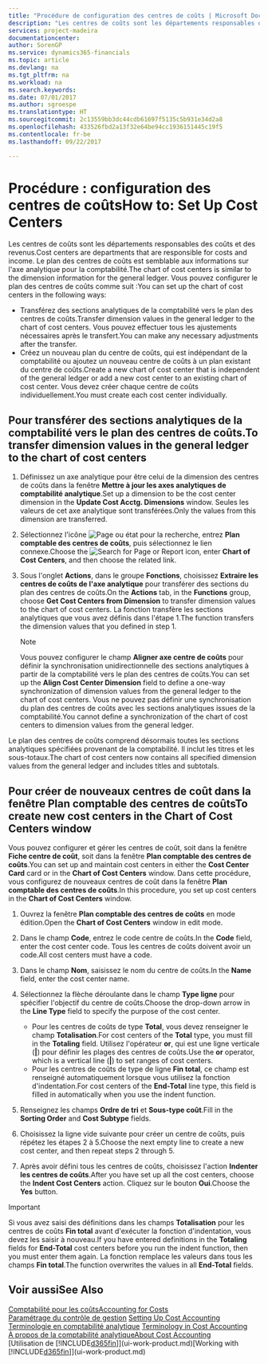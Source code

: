 ```yaml
---
title: "Procédure de configuration des centres de coûts | Microsoft Docs"
description: "Les centres de coûts sont les départements responsables des coûts et des revenus. Le plan des centres de coûts est semblable aux informations sur l'axe analytique pour la comptabilité."
services: project-madeira
documentationcenter: 
author: SorenGP
ms.service: dynamics365-financials
ms.topic: article
ms.devlang: na
ms.tgt_pltfrm: na
ms.workload: na
ms.search.keywords: 
ms.date: 07/01/2017
ms.author: sgroespe
ms.translationtype: HT
ms.sourcegitcommit: 2c13559bb3dc44cdb61697f5135c5b931e34d2a8
ms.openlocfilehash: 433526fbd2a13f32e64be94cc1936151445c19f5
ms.contentlocale: fr-be
ms.lasthandoff: 09/22/2017

---
```

# <a name="how-to-set-up-cost-centers"></a><span data-ttu-id="22afa-104">Procédure : configuration des centres de coûts</span><span class="sxs-lookup"><span data-stu-id="22afa-104">How to: Set Up Cost Centers</span></span>
<span data-ttu-id="22afa-105">Les centres de coûts sont les départements responsables des coûts et des revenus.</span><span class="sxs-lookup"><span data-stu-id="22afa-105">Cost centers are departments that are responsible for costs and income.</span></span> <span data-ttu-id="22afa-106">Le plan des centres de coûts est semblable aux informations sur l'axe analytique pour la comptabilité.</span><span class="sxs-lookup"><span data-stu-id="22afa-106">The chart of cost centers is similar to the dimension information for the general ledger.</span></span> <span data-ttu-id="22afa-107">Vous pouvez configurer le plan des centres de coûts comme suit :</span><span class="sxs-lookup"><span data-stu-id="22afa-107">You can set up the chart of cost centers in the following ways:</span></span>  

-   <span data-ttu-id="22afa-108">Transférez des sections analytiques de la comptabilité vers le plan des centres de coûts.</span><span class="sxs-lookup"><span data-stu-id="22afa-108">Transfer dimension values in the general ledger to the chart of cost centers.</span></span> <span data-ttu-id="22afa-109">Vous pouvez effectuer tous les ajustements nécessaires après le transfert.</span><span class="sxs-lookup"><span data-stu-id="22afa-109">You can make any necessary adjustments after the transfer.</span></span>  
-   <span data-ttu-id="22afa-110">Créez un nouveau plan du centre de coûts, qui est indépendant de la comptabilité ou ajoutez un nouveau centre de coûts à un plan existant du centre de coûts.</span><span class="sxs-lookup"><span data-stu-id="22afa-110">Create a new chart of cost center that is independent of the general ledger or add a new cost center to an existing chart of cost center.</span></span> <span data-ttu-id="22afa-111">Vous devez créer chaque centre de coûts individuellement.</span><span class="sxs-lookup"><span data-stu-id="22afa-111">You must create each cost center individually.</span></span>  

## <a name="to-transfer-dimension-values-in-the-general-ledger-to-the-chart-of-cost-centers"></a><span data-ttu-id="22afa-112">Pour transférer des sections analytiques de la comptabilité vers le plan des centres de coûts.</span><span class="sxs-lookup"><span data-stu-id="22afa-112">To transfer dimension values in the general ledger to the chart of cost centers</span></span>  
1.  <span data-ttu-id="22afa-113">Définissez un axe analytique pour être celui de la dimension des centres de coûts dans la fenêtre **Mettre à jour les axes analytiques de comptabilité analytique**.</span><span class="sxs-lookup"><span data-stu-id="22afa-113">Set up a dimension to be the cost center dimension in the **Update Cost Acctg. Dimensions** window.</span></span> <span data-ttu-id="22afa-114">Seules les valeurs de cet axe analytique sont transférées.</span><span class="sxs-lookup"><span data-stu-id="22afa-114">Only the values from this dimension are transferred.</span></span>  
2.  <span data-ttu-id="22afa-115">Sélectionnez l'icône ![Page ou état pour la recherche](media/ui-search/search_small.png "icône Page ou état pour la recherche"), entrez **Plan comptable des centres de coûts**, puis sélectionnez le lien connexe.</span><span class="sxs-lookup"><span data-stu-id="22afa-115">Choose the ![Search for Page or Report](media/ui-search/search_small.png "Search for Page or Report icon") icon, enter **Chart of Cost Centers**, and then choose the related link.</span></span>  
3.  <span data-ttu-id="22afa-116">Sous l'onglet **Actions**, dans le groupe **Fonctions**, choisissez **Extraire les centres de coûts de l'axe analytique** pour transférer des sections du plan des centres de coûts.</span><span class="sxs-lookup"><span data-stu-id="22afa-116">On the **Actions** tab, in the **Functions** group, choose **Get Cost Centers from Dimension** to transfer dimension values to the chart of cost centers.</span></span> <span data-ttu-id="22afa-117">La fonction transfère les sections analytiques que vous avez définis dans l'étape 1.</span><span class="sxs-lookup"><span data-stu-id="22afa-117">The function transfers the dimension values that you defined in step 1.</span></span>  

    > [!NOTE]  
    >  <span data-ttu-id="22afa-118">Vous pouvez configurer le champ **Aligner axe centre de coûts** pour définir la synchronisation unidirectionnelle des sections analytiques à partir de la comptabilité vers le plan des centres de coûts.</span><span class="sxs-lookup"><span data-stu-id="22afa-118">You can set up the **Align Cost Center Dimension**  field to define a one-way synchronization of dimension values from the general ledger to the chart of cost centers.</span></span> <span data-ttu-id="22afa-119">Vous ne pouvez pas définir une synchronisation du plan des centres de coûts avec les sections analytiques issues de la comptabilité.</span><span class="sxs-lookup"><span data-stu-id="22afa-119">You cannot define a synchronization of the chart of cost centers to dimension values from the general ledger.</span></span>  

<span data-ttu-id="22afa-120">Le plan des centres de coûts comprend désormais toutes les sections analytiques spécifiées provenant de la comptabilité. Il inclut les titres et les sous-totaux.</span><span class="sxs-lookup"><span data-stu-id="22afa-120">The chart of cost centers now contains all specified dimension values from the general ledger and includes titles and subtotals.</span></span>  

## <a name="to-create-new-cost-centers-in-the-chart-of-cost-centers-window"></a><span data-ttu-id="22afa-121">Pour créer de nouveaux centres de coût dans la fenêtre Plan comptable des centres de coûts</span><span class="sxs-lookup"><span data-stu-id="22afa-121">To create new cost centers in the Chart of Cost Centers window</span></span>  
<span data-ttu-id="22afa-122">Vous pouvez configurer et gérer les centres de coût, soit dans la fenêtre **Fiche centre de coût**, soit dans la fenêtre **Plan comptable des centres de coûts**.</span><span class="sxs-lookup"><span data-stu-id="22afa-122">You can set up and maintain cost centers in either the **Cost Center Card** card or in the **Chart of Cost Centers** window.</span></span> <span data-ttu-id="22afa-123">Dans cette procédure, vous configurez de nouveaux centres de coût dans la fenêtre **Plan comptable des centres de coûts**.</span><span class="sxs-lookup"><span data-stu-id="22afa-123">In this procedure, you set up cost centers in the **Chart of Cost Centers** window.</span></span>  

1. <span data-ttu-id="22afa-124">Ouvrez la fenêtre **Plan comptable des centres de coûts** en mode édition.</span><span class="sxs-lookup"><span data-stu-id="22afa-124">Open the **Chart of Cost Centers** window in edit mode.</span></span>  
2. <span data-ttu-id="22afa-125">Dans le champ **Code**, entrez le code centre de coûts.</span><span class="sxs-lookup"><span data-stu-id="22afa-125">In the **Code** field, enter the cost center code.</span></span> <span data-ttu-id="22afa-126">Tous les centres de coûts doivent avoir un code.</span><span class="sxs-lookup"><span data-stu-id="22afa-126">All cost centers must have a code.</span></span>  
3. <span data-ttu-id="22afa-127">Dans le champ **Nom**, saisissez le nom du centre de coûts.</span><span class="sxs-lookup"><span data-stu-id="22afa-127">In the **Name** field, enter the cost center name.</span></span>  
4. <span data-ttu-id="22afa-128">Sélectionnez la flèche déroulante dans le champ **Type ligne** pour spécifier l'objectif du centre de coûts.</span><span class="sxs-lookup"><span data-stu-id="22afa-128">Choose the drop-down arrow in the **Line Type** field to specify the purpose of the cost center.</span></span>  

    - <span data-ttu-id="22afa-129">Pour les centres de coûts de type **Total**, vous devez renseigner le champ **Totalisation**.</span><span class="sxs-lookup"><span data-stu-id="22afa-129">For cost centers of the **Total** type, you must fill in the **Totaling** field.</span></span> <span data-ttu-id="22afa-130">Utilisez l'opérateur **or**, qui est une ligne verticale (**&#124;**) pour définir les plages des centres de coûts.</span><span class="sxs-lookup"><span data-stu-id="22afa-130">Use the **or** operator, which is a vertical line (**&#124;**) to set ranges of cost centers.</span></span>  
    - <span data-ttu-id="22afa-131">Pour les centres de coûts de type de ligne **Fin total**, ce champ est renseigné automatiquement lorsque vous utilisez la fonction d'indentation.</span><span class="sxs-lookup"><span data-stu-id="22afa-131">For cost centers of the **End-Total** line type, this field is filled in automatically when you use the indent function.</span></span>  
5.  <span data-ttu-id="22afa-132">Renseignez les champs **Ordre de tri** et **Sous-type coût**.</span><span class="sxs-lookup"><span data-stu-id="22afa-132">Fill in the **Sorting Order** and **Cost Subtype** fields.</span></span>  
6.  <span data-ttu-id="22afa-133">Choisissez la ligne vide suivante pour créer un centre de coûts, puis répétez les étapes 2 à 5.</span><span class="sxs-lookup"><span data-stu-id="22afa-133">Choose the next empty line to create a new cost center, and then repeat steps 2 through 5.</span></span>  
7.  <span data-ttu-id="22afa-134">Après avoir défini tous les centres de coûts, choisissez l'action **Indenter les centres de coûts**.</span><span class="sxs-lookup"><span data-stu-id="22afa-134">After you have set up all the cost centers, choose the **Indent Cost Centers** action.</span></span> <span data-ttu-id="22afa-135">Cliquez sur le bouton **Oui**.</span><span class="sxs-lookup"><span data-stu-id="22afa-135">Choose the **Yes** button.</span></span>  

> [!IMPORTANT]  
>  <span data-ttu-id="22afa-136">Si vous avez saisi des définitions dans les champs **Totalisation** pour les centres de coûts **Fin total** avant d'exécuter la fonction d'indentation, vous devez les saisir à nouveau.</span><span class="sxs-lookup"><span data-stu-id="22afa-136">If you have entered definitions in the **Totaling** fields for **End-Total** cost centers before you run the indent function, then you must enter them again.</span></span> <span data-ttu-id="22afa-137">La fonction remplace les valeurs dans tous les champs **Fin total**.</span><span class="sxs-lookup"><span data-stu-id="22afa-137">The function overwrites the values in all **End-Total** fields.</span></span>  

## <a name="see-also"></a><span data-ttu-id="22afa-138">Voir aussi</span><span class="sxs-lookup"><span data-stu-id="22afa-138">See Also</span></span>  
[<span data-ttu-id="22afa-139">Comptabilité pour les coûts</span><span class="sxs-lookup"><span data-stu-id="22afa-139">Accounting for Costs</span></span>](finance-manage-cost-accounting.md)  
<span data-ttu-id="22afa-140">[Paramétrage du contrôle de gestion](finance-set-up-cost-accounting.md) </span><span class="sxs-lookup"><span data-stu-id="22afa-140">[Setting Up Cost Accounting](finance-set-up-cost-accounting.md) </span></span>  
<span data-ttu-id="22afa-141">[Terminologie en comptabilité analytique](finance-terminology-in-cost-accounting.md) </span><span class="sxs-lookup"><span data-stu-id="22afa-141">[Terminology in Cost Accounting](finance-terminology-in-cost-accounting.md) </span></span>  
[<span data-ttu-id="22afa-142">À propos de la comptabilité analytique</span><span class="sxs-lookup"><span data-stu-id="22afa-142">About Cost Accounting</span></span>](finance-about-cost-accounting.md)  
<span data-ttu-id="22afa-143">[Utilisation de [!INCLUDE[d365fin](includes/d365fin_md.md)]](ui-work-product.md)</span><span class="sxs-lookup"><span data-stu-id="22afa-143">[Working with [!INCLUDE[d365fin](includes/d365fin_md.md)]](ui-work-product.md)</span></span>

